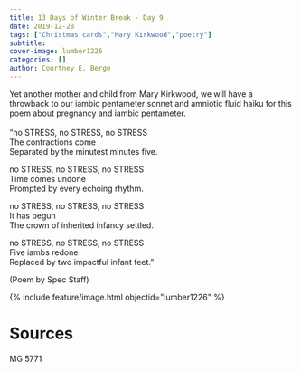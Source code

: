 ```yaml
---
title: 13 Days of Winter Break - Day 9
date: 2019-12-28
tags: ["Christmas cards","Mary Kirkwood","poetry"]
subtitle: 
cover-image: lumber1226
categories: []
author: Courtney E. Berge
---
```


<p>Yet another mother and child from Mary Kirkwood, we will have a throwback to our iambic pentameter sonnet and amniotic fluid haiku for this poem about pregnancy and iambic pentameter. <br/><br/>“no STRESS, no STRESS, no STRESS<br/>The contractions come<br/>Separated by the minutest minutes five. </p><p>no STRESS, no STRESS, no STRESS<br/>Time comes undone<br/>Prompted by every echoing rhythm.</p><p>no STRESS, no STRESS, no STRESS<br/>It has begun<br/>The crown of inherited infancy settled.</p><p>no STRESS, no STRESS, no STRESS<br/>Five iambs redone<br/>Replaced by two impactful infant feet.”</p>

(Poem by Spec Staff)

{% include feature/image.html objectid="lumber1226" %}

# Sources

MG 5771